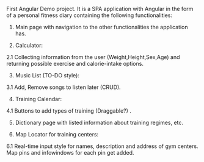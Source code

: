 First Angular Demo project. It is a SPA application with Angular in the form of a personal fitness diary containing the following functionalities:

1. Main page with navigation to the other functionalities the application has.

2. Calculator:

 2.1 Collecting information from the user (Weight,Height,Sex,Age) and returning possible exercise and calorie-intake options.

3. Music List (TO-DO style):

 3.1 Add, Remove songs to listen later (CRUD).

4. Training Calendar:

 4.1 Buttons to add types of training (Draggable?) .

5.  Dictionary page with listed information about training regimes, etc.

6. Map Locator for training centers:

 6.1 Real-time input style for names, description and address of gym centers. Map pins and infowindows for each pin get added.
